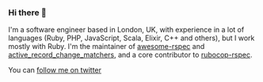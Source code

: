 ### Hi there 👋

I'm a software engineer based in London, UK, with experience in a lot of languages (Ruby, PHP, JavaScript, Scala, Elixir, C++ and others), but I work mostly with Ruby.
I'm the maintainer of [awesome-rspec](https://github.com/Darhazer/awesome-rspec) and [active_record_change_matchers](https://github.com/Darhazer/active_record_change_matchers), and a core contributor to [rubocop-rspec](https://github.com/rubocop/rubocop-rspec).

You can [follow me on twitter](https://twitter.com/Darhazer)
